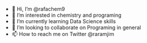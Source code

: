 - 👋 Hi, I’m @rafachem9
- 👀 I’m interested in chemistry and programing
- 🌱 I’m currently learning Data Science skills
- 💞️ I’m looking to collaborate on Programing in general
- 📫 How to reach me on Twitter @raramjim

<!---
rafachem9/rafachem9 is a ✨ special ✨ repository because its `README.md` (this file) appears on your GitHub profile.
You can click the Preview link to take a look at your changes.
--->
